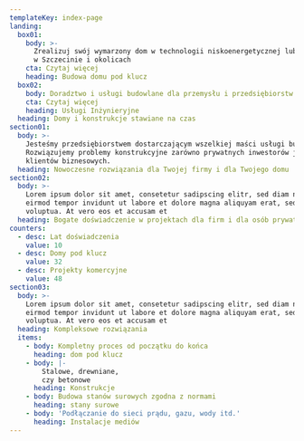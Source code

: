 ```yaml
---
templateKey: index-page
landing:
  box01:
    body: >-
      Zrealizuj swój wymarzony dom w technologii niskoenergetycznej lub pasywnej
      w Szczecinie i okolicach
    cta: Czytaj więcej
    heading: Budowa domu pod klucz
  box02:
    body: Doradztwo i usługi budowlane dla przemysłu i przedsiębiorstw
    cta: Czytaj więcej
    heading: Usługi Inżynieryjne
  heading: Domy i konstrukcje stawiane na czas
section01:
  body: >-
    Jesteśmy przedsiębiorstwem dostarczającym wszelkiej maści usługi budowlane.
    Rozwiązujemy problemy konstrukcyjne zarówno prywatnych inwestorów jak i
    klientów biznesowych. 
  heading: Nowoczesne rozwiązania dla Twojej firmy i dla Twojego domu
section02:
  body: >-
    Lorem ipsum dolor sit amet, consetetur sadipscing elitr, sed diam nonumy
    eirmod tempor invidunt ut labore et dolore magna aliquyam erat, sed diam
    voluptua. At vero eos et accusam et
  heading: Bogate doświadczenie w projektach dla firm i dla osób prywatnych
counters:
  - desc: Lat doświadczenia
    value: 10
  - desc: Domy pod klucz
    value: 32
  - desc: Projekty komercyjne
    value: 48
section03:
  body: >-
    Lorem ipsum dolor sit amet, consetetur sadipscing elitr, sed diam nonumy
    eirmod tempor invidunt ut labore et dolore magna aliquyam erat, sed diam
    voluptua. At vero eos et accusam et
  heading: Kompleksowe rozwiązania
  items:
    - body: Kompletny proces od początku do końca
      heading: dom pod klucz
    - body: |-
        Stalowe, drewniane,
        czy betonowe
      heading: Konstrukcje
    - body: Budowa stanów surowych zgodna z normami
      heading: stany surowe
    - body: 'Podłączanie do sieci prądu, gazu, wody itd.'
      heading: Instalacje mediów
---
```


